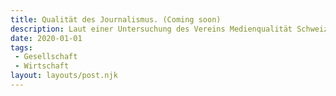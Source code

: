 ```yaml
---
title: Qualität des Journalismus. (Coming soon)
description: Laut einer Untersuchung des Vereins Medienqualität Schweiz sinkt die Genauigkeit von Berichten stetig. Wieso?
date: 2020-01-01
tags:
 - Gesellschaft
 - Wirtschaft
layout: layouts/post.njk
---
```

